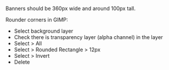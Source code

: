 Banners should be 360px wide and around 100px tall.

Rounder corners in GIMP:

* Select background layer
* Check there is transparency layer (alpha channel) in the layer
* Select > All
* Select > Rounded Rectangle > 12px
* Select > Invert
* Delete
